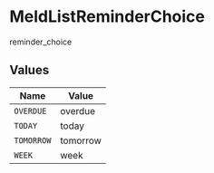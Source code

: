 # MeldListReminderChoice

reminder_choice


## Values

| Name       | Value      |
| ---------- | ---------- |
| `OVERDUE`  | overdue    |
| `TODAY`    | today      |
| `TOMORROW` | tomorrow   |
| `WEEK`     | week       |